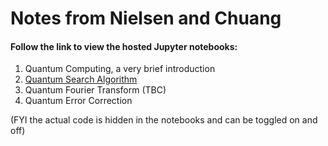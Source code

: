 # Notes from Nielsen and Chuang



#### Follow the link to view the hosted Jupyter notebooks:


1. Quantum Computing, a very brief introduction
2.  [Quantum Search Algorithm](https://nbviewer.jupyter.org/github/Quantum-Computing-Cooperation/notes/blob/master/QSA.ipynb) 
2. Quantum Fourier Transform (TBC)
3. Quantum Error Correction

(FYI the actual code is hidden in the notebooks and can be toggled on and off)